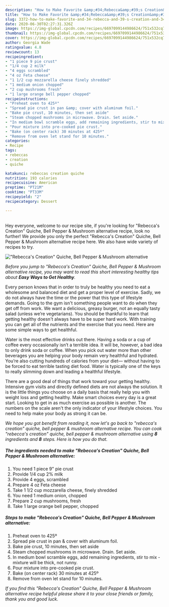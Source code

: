 ```yaml
---
description: "How to Make Favorite &amp;#34;Rebecca&amp;#39;s Creation&amp;#34; Quiche, Bell Pepper &amp;amp; Mushroom alternative"
title: "How to Make Favorite &amp;#34;Rebecca&amp;#39;s Creation&amp;#34; Quiche, Bell Pepper &amp;amp; Mushroom alternative"
slug: 3372-how-to-make-favorite-and-34-rebecca-and-39-s-creation-and-34-quiche-bell-pepper-and-amp-mushroom-alternative
date: 2020-06-30T02:27:31.326Z
image: https://img-global.cpcdn.com/recipes/6697099144986624/751x532cq70/rebeccas-creation-quiche-bell-pepper-mushroom-alternative-recipe-main-photo.jpg
thumbnail: https://img-global.cpcdn.com/recipes/6697099144986624/751x532cq70/rebeccas-creation-quiche-bell-pepper-mushroom-alternative-recipe-main-photo.jpg
cover: https://img-global.cpcdn.com/recipes/6697099144986624/751x532cq70/rebeccas-creation-quiche-bell-pepper-mushroom-alternative-recipe-main-photo.jpg
author: Georgia Wade
ratingvalue: 4.8
reviewcount: 13
recipeingredient:
- "1 piece 9 pie crust"
- "1/4 cup 2 milk"
- "4 eggs scrambled"
- "4 oz Feta cheese"
- "1 1/2 cup mozzarella cheese finely shredded"
- "1 medium onion chopped"
- "2 cup mushrooms fresh"
- "1 large orange bell pepper chopped"
recipeinstructions:
- "Preheat oven to 425º"
- "Spread pie crust in pan &amp; cover with aluminum foil."
- "Bake pie crust, 10 minutes, then set aside"
- "Steam chopped mushrooms in microwave. Drain. Set aside."
- "In medium bowl scramble eggs, add remaining ingredients, stir to mix - mixture will be thick, not runny."
- "Pour mixture into pre-cooked pie crust."
- "Bake (on center rack) 30 minutes at 425º"
- "Remove from oven let stand for 10 minutes."
categories:
- Recipe
tags:
- rebeccas
- creation
- quiche

katakunci: rebeccas creation quiche 
nutrition: 193 calories
recipecuisine: American
preptime: "PT21M"
cooktime: "PT33M"
recipeyield: "2"
recipecategory: Dessert

---
```

<br>
Hey everyone, welcome to our recipe site, if you're looking for &#34;Rebecca&#39;s Creation&#34; Quiche, Bell Pepper &amp; Mushroom alternative recipe, look no further! We provide you only the perfect &#34;Rebecca&#39;s Creation&#34; Quiche, Bell Pepper &amp; Mushroom alternative recipe here. We also have wide variety of recipes to try.
<br>


![&#34;Rebecca&#39;s Creation&#34; Quiche, Bell Pepper &amp; Mushroom alternative](https://img-global.cpcdn.com/recipes/6697099144986624/751x532cq70/rebeccas-creation-quiche-bell-pepper-mushroom-alternative-recipe-main-photo.jpg)

<i>Before you jump to &#34;Rebecca&#39;s Creation&#34; Quiche, Bell Pepper &amp; Mushroom alternative recipe, you may want to read this short interesting healthy tips about <strong>Easy Ways to Get Healthy</strong>.</i>

Every person knows that in order to truly be healthy you need to eat a wholesome and balanced diet and get a proper level of exercise. Sadly, we do not always have the time or the power that this type of lifestyle demands. Going to the gym isn't something people want to do when they get off from work. We want a delicious, greasy burger, not an equally tasty salad (unless we’re vegetarians). You should be thankful to learn that getting healthy doesn't always have to be super hard work. With training you can get all of the nutrients and the exercise that you need. Here are some simple ways to get healthful.

Water is the most effective drinks out there. Having a soda or a cup of coffee every occasionally isn’t a terrible idea. It will be, however, a bad idea to only drink soda or coffee. When you pick out water more than other beverages you are helping your body remain very healthful and hydrated. You’re also cutting hundreds of calories from your diet— without having to be forced to eat terrible tasting diet food. Water is typically one of the keys to really slimming down and leading a healthful lifestyle.

There are a good deal of things that work toward your getting healthy. Intensive gym visits and directly defined diets are not always the solution. It is the little things you choose on a daily basis that really help you with weight loss and getting healthy. Make smart choices every day is a great start. Looking to get in as much exercise as possible is another. The numbers on the scale aren't the only indicator of your lifestyle choices. You need to help make your body as strong it can be. 


<i>We hope you got benefit from reading it, now let's go back to &#34;rebecca&#39;s creation&#34; quiche, bell pepper &amp; mushroom alternative recipe. You can cook &#34;rebecca&#39;s creation&#34; quiche, bell pepper &amp; mushroom alternative using <strong>8</strong> ingredients and <strong>8</strong> steps. Here is how you do that.
</i>

##### The ingredients needed to make &#34;Rebecca&#39;s Creation&#34; Quiche, Bell Pepper &amp; Mushroom alternative:

1. You need 1 piece 9&#34; pie crust
1. Provide 1/4 cup 2% milk
1. Provide 4 eggs, scrambled
1. Prepare 4 oz Feta cheese
1. Take 1 1/2 cup mozzarella cheese, finely shredded
1. You need 1 medium onion, chopped
1. Prepare 2 cup mushrooms, fresh
1. Take 1 large orange bell pepper, chopped


##### Steps to make &#34;Rebecca&#39;s Creation&#34; Quiche, Bell Pepper &amp; Mushroom alternative:

1. Preheat oven to 425º
1. Spread pie crust in pan &amp; cover with aluminum foil.
1. Bake pie crust, 10 minutes, then set aside
1. Steam chopped mushrooms in microwave. Drain. Set aside.
1. In medium bowl scramble eggs, add remaining ingredients, stir to mix - mixture will be thick, not runny.
1. Pour mixture into pre-cooked pie crust.
1. Bake (on center rack) 30 minutes at 425º
1. Remove from oven let stand for 10 minutes.


<i>If you find this &#34;Rebecca&#39;s Creation&#34; Quiche, Bell Pepper &amp; Mushroom alternative recipe helpful please share it to your close friends or family, thank you and good luck.</i>
